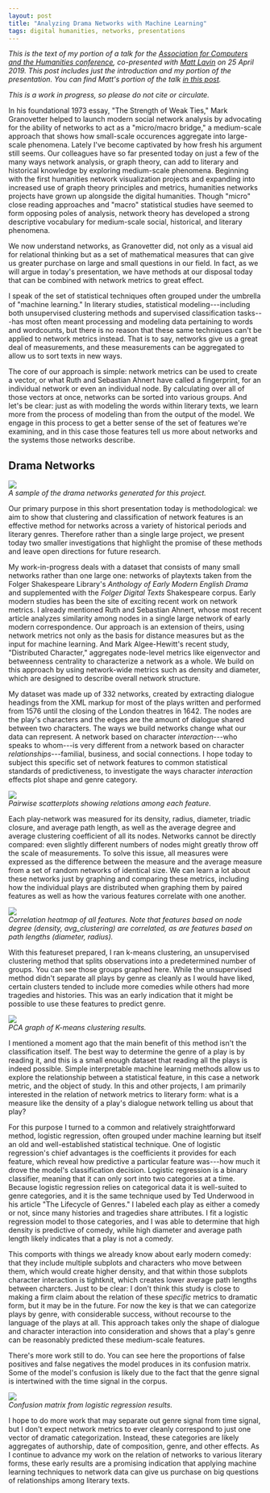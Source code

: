 ```yaml
---
layout: post
title: "Analyzing Drama Networks with Machine Learning"
tags: digital humanities, networks, presentations
---
```


*This is the text of my portion of a talk for the [Association for Computers and the Humanities conference](http://ach2019.ach.org/), co-presented with [Matt Lavin](https://matthew-lavin.com/) on 25 April 2019. This post includes just the introduction and my portion of the presentation. You can find Matt's portion of the talk [in this post](https://matthew-lavin.com/blogs/the-data-humanist/posts/new-horizons-in-network-analysis-machine-learning-for-classification-and-clustering).*

*This is a work in progress, so please do not cite or circulate.*

In his foundational 1973 essay, "The Strength of Weak Ties," Mark Granovetter helped to launch modern social network analysis by advocating for the ability of networks to act as a "micro/macro bridge," a medium-scale approach that shows how small-scale occurences aggregate into large-scale phenomena. Lately I've become captivated by how fresh his argument still seems. Our colleagues have so far presented today on just a few of the many ways network analysis, or graph theory, can add to literary and historical knowledge by exploring medium-scale phenomena. Beginning with the first humanities network visualization projects and expanding into increased use of graph theory principles and metrics, humanities networks projects have grown up alongside the digital humanities. Though "micro" close reading approaches and "macro" statistical studies have seemed to form opposing poles of analysis, network theory has developed a strong descriptive vocabulary for medium-scale social, historical, and literary phenomena.

We now understand networks, as Granovetter did, not only as a visual aid for relational thinking but as a set of mathematical measures that can give us greater purchase on large and small questions in our field. In fact, as we will argue in today's presentation, we have methods at our disposal today that can be combined with network metrics to great effect.

I speak of the set of statistical techniques often grouped under the umbrella of "machine learning." In literary studies, statistical modeling---including both unsupervised clustering methods and supervised classification tasks---has most often meant processing and modeling data pertaining to words and wordcounts, but there is no reason that these same techniques can't be applied to network metrics instead. That is to say, networks give us a great deal of measurements, and these measurements can be aggregated to allow us to sort texts in new ways.

The core of our approach is simple: network metrics can be used to create a vector, or what Ruth and Sebastian Ahnert have called a fingerprint, for an individual network or even an individual node. By calculating over all of those vectors at once, networks can be sorted into various groups. And let's be clear: just as with modeling the words within literary texts, we learn more from the process of modeling than from the output of the model. We engage in this process to get a better sense of the set of features we're examining, and in this case those features tell us more about networks and the systems those networks describe.

## Drama Networks

![](images/drama_networks.png)  
*A sample of the drama networks generated for this project.*

Our primary purpose in this short presentation today is methodological: we aim to show that clustering and classification of network features is an effective method for networks across a variety of historical periods and literary genres. Therefore rather than a single large project, we present today two smaller investigations that highlight the promise of these methods and leave open directions for future research.

My work-in-progress deals with a dataset that consists of many small networks rather than one large one: networks of playtexts taken from the Folger Shakespeare Library's *Anthology of Early Modern English Drama* and supplemented with the *Folger Digital Texts* Shakespeare corpus. Early modern studies has been the site of exciting recent work on network metrics. I already mentioned Ruth and Sebastian Ahnert, whose most recent article analyzes similarity among nodes in a single large network of early modern correspondence. Our approach is an extension of theirs, using network metrics not only as the basis for distance measures but as the input for machine learning. And Mark Algee-Hewitt's recent study, "Distributed Character," aggregates node-level metrics like eigenvector and betweenness centrality to characterize a network as a whole. We build on this approach by using network-wide metrics such as density and diameter, which are designed to describe overall network structure.

My dataset was made up of 332 networks, created by extracting dialogue headings from the XML markup for most of the plays written and performed from 1576 until the closing of the London theatres in 1642. The nodes are the play's characters and the edges are the amount of dialogue shared between two characters. The ways we build networks change what our data can represent. A network based on character *interaction*---who speaks to whom---is very different from a network based on character *relationships*---familial, business, and social connections. I hope today to subject this specific set of network features to common statistical standards of predictiveness, to investigate the ways character *interaction* effects plot shape and genre category.

![](images/pairwise.png)  
*Pairwise scatterplots showing relations among each feature.*

Each play-network was measured for its density, radius, diameter, triadic closure, and average path length, as well as the average degree and average clustering coefficient of all its nodes. Networks cannot be directly compared: even slightly different numbers of nodes might greatly throw off the scale of measurements. To solve this issue, all measures were expressed as the difference between the measure and the average measure from a set of random networks of identical size. We can learn a lot about these networks just by graphing and comparing these metrics, including how the individual plays are distributed when graphing them by paired features as well as how the various features correlate with one another.

![](images/correlation.png)  
*Correlation heatmap of all features. Note that features based on node degree (density, avg_clustering) are correlated, as are features based on path lengths (diameter, radius).*

With this featureset prepared, I ran k-means clustering, an unsupervised clustering method that splits observations into a predetermined number of groups. You can see those groups graphed here. While the unsupervised method didn't separate all plays by genre as cleanly as I would have liked, certain clusters tended to include more comedies while others had more tragedies and histories. This was an early indication that it might be possible to use these features to predict genre.

![](images/kmeans.png)  
*PCA graph of K-means clustering results.*

I mentioned a moment ago that the main benefit of this method isn't the classification itself. The best way to determine the genre of a play is by reading it, and this is a small enough dataset that reading all the plays is indeed possible. Simple interpretable machine learning methods allow us to explore the relationship between a statistical feature, in this case a network metric, and the object of study. In this and other projects, I am primarily interested in the relation of network metrics to literary form: what is a measure like the density of a play's dialogue network telling us about that play?

For this purpose I turned to a common and relatively straightforward method, logistic regression, often grouped under machine learning but itself an old and well-established statistical technique. One of logistic regression's chief advantages is the coefficients it provides for each feature, which reveal how predictive a particular feature was---how much it drove the model's classification decision. Logistic regression is a binary classifier, meaning that it can only sort into two categories at a time. Because logistic regression relies on categorical data it is well-suited to genre categories, and it is the same technique used by Ted Underwood in his article "The Lifecycle of Genres." I labeled each play as either a comedy or not, since many histories and tragedies share attributes. I fit a logistic regression model to those categories, and I was able to determine that high density is predictive of comedy, while high diameter and average path length likely indicates that a play is not a comedy.

This comports with things we already know about early modern comedy: that they include multiple subplots and characters who move between them, which would create higher density, and that within those subplots character interaction is tightknit, which creates lower average path lengths between charcters. Just to be clear: I don't think this study is close to making a firm claim about the relation of these *specific* metrics to dramatic form, but it may be in the future. For now the key is that we can categorize plays by genre, with considerable success, without recourse to the language of the plays at all. This approach takes only the shape of dialogue and character interaction into consideration and shows that a play's genre can be reasonably predicted these medium-scale features.

There's more work still to do. You can see here the proportions of false positives and false negatives the model produces in its confusion matrix. Some of the model's confusion is likely due to the fact that the genre signal is intertwined with the time signal in the corpus.

![](images/confusion.png)  
*Confusion matrix from logistic regression results.*

I hope to do more work that may separate out genre signal from time signal, but I don't expect network metrics to ever cleanly correspond to just one vector of dramatic categorization. Instead, these categories are likely aggregates of authorship, date of composition, genre, and other effects. As I continue to advance my work on the relation of networks to various literary forms, these early results are a promising indication that applying machine learning techniques to network data can give us purchase on big questions of relationships among literary texts.
